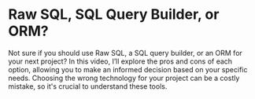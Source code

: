 # Raw SQL, SQL Query Builder, or ORM?

Not sure if you should use Raw SQL, a SQL query builder, or an ORM for your next project? In this video, I’ll explore the pros and cons of each option, allowing you to make an informed decision based on your specific needs. Choosing the wrong technology for your project can be a costly mistake, so it's crucial to understand these tools.
